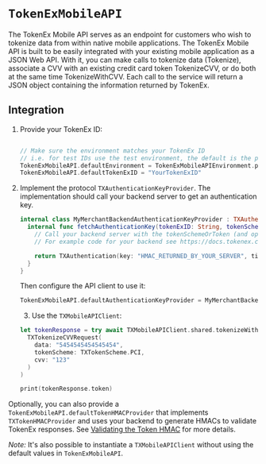 # ``TokenExMobileAPI``

The TokenEx Mobile API serves as an endpoint for customers who wish to tokenize data from within native mobile applications.
The TokenEx Mobile API is built to be easily integrated with your existing mobile application as a JSON Web API.
With it, you can make calls to tokenize data (Tokenize), associate a CVV with an existing credit card token TokenizeCVV,
or do both at the same time TokenizeWithCVV.
Each call to the service will return a JSON object containing the information returned by TokenEx.

## Integration

1. Provide your TokenEx ID:

   ```swift

   // Make sure the environment matches your TokenEx ID
   // i.e. for test IDs use the test environment, the default is the production environment
   TokenExMobileAPI.defaultEnvironment = TokenExMobileAPIEnvironment.production
   TokenExMobileAPI.defaultTokenExID = "YourTokenExID"
   ```

2. Implement the protocol `TXAuthenticationKeyProvider`.
   The implementation should call your backend server to get an authentication key.

   ```swift
   internal class MyMerchantBackendAuthenticationKeyProvider : TXAuthenticationKeyProvider {
     internal func fetchAuthenticationKey(tokenExID: String, tokenSchemeOrToken: String) throws -> TXAuthentication {
       // Call your backend server with the tokenSchemeOrToken (and optionally your TokenEx ID to help you identify the client secret key)
       // For example code for your backend see https://docs.tokenex.com/docs/generating-the-authentication-key-1

       return TXAuthentication(key: "HMAC_RETURNED_BY_YOUR_SERVER", timestamp: TIMESTAMP_RETURNED_BY_YOUR_SERVER)
     }
   }
   ```

   Then configure the API client to use it:

   ```swift
   TokenExMobileAPI.defaultAuthenticationKeyProvider = MyMerchantBackendAuthenticationKeyProvider()
   ```

   3. Use the `TXMobileAPIClient`:

   ```swift
   let tokenResponse = try await TXMobileAPIClient.shared.tokenizeWithCVV(
     TXTokenizeCVVRequest(
       data: "5454545454545454",
       tokenScheme: TXTokenScheme.PCI,
       cvv: "123"
     )
   )

   print(tokenResponse.token)
   ```

Optionally, you can also provide a `TokenExMobileAPI.defaultTokenHMACProvider` that implements `TXTokenHMACProvider` and uses your backend to generate HMACs to validate TokenEx responses. See [Validating the Token HMAC](https://docs.tokenex.com/docs/validating-the-token-hmac) for more details.

_Note:_ It's also possible to instantiate a `TXMobileAPIClient` without using the default values in `TokenExMobileAPI`.
